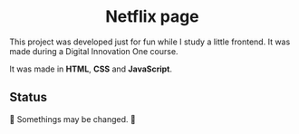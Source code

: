 <h1 align="center"> Netflix page </h1>

<p>This project was developed just for fun while I study a little frontend. It was made during a Digital Innovation One course.

It was made in <b>HTML</b>, <b>CSS</b> and <b>JavaScript</b>.</p>

## Status
:construction: Somethings may be changed. :construction:
